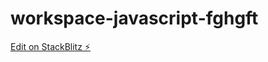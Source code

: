 # workspace-javascript-fghgft

[Edit on StackBlitz ⚡️](https://stackblitz.com/edit/workspace-javascript-fghgft)